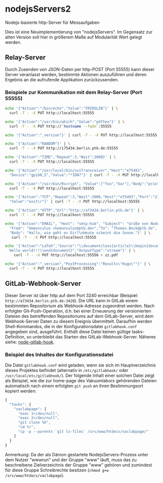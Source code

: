 # nodejsServers2

Nodejs-basierte http-Server für Messaufgaben

Dies ist eine Neuimplementierung von "nodejsServers". Im Gegensatz zur alten
Version soll hier in größerem Maße auf Modularität Wert gelegt werden.

##  Relay-Server

Durch Zusenden von JSON-Daten per http-POST (Port 55555) kann dieser Server veranlasst werden, bestimmte Aktionen auszuführen und deren Ergebnis an die aufrufende Applikation zurückzusenden.

### Beispiele zur Kommunikation mit dem Relay-Server (Port 55555)

```bash
echo '{"Action":"/bin/echo","Value":"FRIDOLIN"}' | \
  curl -T - -X PUT http://localhost:55555

echo '{"Action":"/usr/bin/which","Value":"pdftex"}' | \
  curl -T - -X PUT http://`hostname --fqdn`:55555

echo '{"Action":"_version"}' | curl -T - -X PUT http://localhost:55555

echo '{"Action":"RANDOM"}' | \
  curl -T - -X PUT http://i75434.berlin.ptb.de:55555

echo '{"Action":"TIME","Repeat":3,"Wait":2000}' | \
  curl -T - -X PUT http://localhost:55555

echo '{"Action":"/usr/local/bin/vxiTransceiver","Host":"e75481",
  "Device":"gpib0,5","Value":"*IDN?"}' | curl -T - -X PUT http://localhost:55555

echo '{"Action":"/usr/bin/Rscript", "Value":["foo","bar"],"Body":"print(17+4)"}' | \
  curl -T - -X PUT http://localhost:55555

echo '{"Action":"TCP","Repeat":3,"Wait":2000,"Host":"e75493","Port":"23",
  "Value":"exit\r"}' | curl -T - -X PUT http://localhost:55555

echo '{"Action":"HTTP","Url":"http://a73434.berlin.ptb.de"}' | \
  curl -T - -X PUT http://localhost:55555

echo '{"Action":"EMAIL", "Host": "smtp-hub", "Subject": "Grüße von NodeJS",
  "From": "Homunculus <homunculus@ptb.de>","To": "Thomas.Bock@ptb.de",
  "Body": "Hallo, wie geht es Dir?\nHeute scheint die Sonne."}' | \
   curl -T - -X PUT http://localhost:55555

echo '{"Action":"LaTeX","Source":"\\documentclass{article}\\begin{document}
  Hello world!!!\\end{document}","OutputType":"stream"}' | \
    curl -T - -X PUT http://localhost:55556 > zz.pdf

echo '{"Action":"_version","PostProcessing":"Result=\"Hugo\""}' | \
  curl -T - -X PUT http://localhost:55555
```
##  GitLab-Webhook-Server

Dieser Server ist über http auf dem Port 3240 erreichbar (Beispiel: `http://a73434.berlin.ptb.de:3420`). Die URL kann in GitLab einem bestimmten Repositorium als Webhook-Adresse zugeordnet werden. Nach erfolgter Git-Push-Operation, d.h. bei einer Erneuerung der versionierten Dateien des betreffenden Repositoriums auf dem GitLab-Server, wird dem Webhook-Server Daten zu diesem Ereignis übermittelt. Daraufhin werden Shell-Kommandos, die in der  Konfigurationsdatei `gitlabhook.conf` angegeben sind, ausgeführt. Enthält diese Datei keinen gültige tasks-Definition, so unterbleibt das Starten des GitLab-Webhook-Server. Näheres siehe: [node-gitlab-hook](../../../../rolf.niepraschk/node-gitlab-hook/blob/master/README.md).

### Beispiel des Inhaltes der Konfigurationsdatei

Die Datei `gitlabhook.conf` wird geladen, wenn sie sich im Hauptverzeichnis dieses Projektes befindet (alternativ in `/etc/gitlabhook/` oder `/usr/local/etc/gitlabhook/`). Der folgende Inhalt einer solchen Datei zeigt als Beispiel, wie die zur home-page des Vakuumlabors gehörenden Dateien automatisch nach einem erfolgten `git push` an ihren Bestimmungsort kopiert werden:

```javascript
{
  "tasks": {
    "vaclabpage": [
      "exec 1>/dev/null",
      "exec 2>/dev/null",
      "git clone %h",
      "cd %r",
      "cp -p --parents `git ls-files` /srv/www/htdocs/vaclabpage/"
    ]
  }
}
```

Anmerkung: Da der als Dämon gestartete NodejsServers-Prozess unter dem Nutzer "wwwrun" und der Gruppe "www" läuft, muss das zu beschreibene Zielverzeichnis der Gruppe "www" gehören und zumindest für diese Gruppe Schreibrechte besitzen (`chmod g+w /srv/www/htdocs/vaclabpage`).





